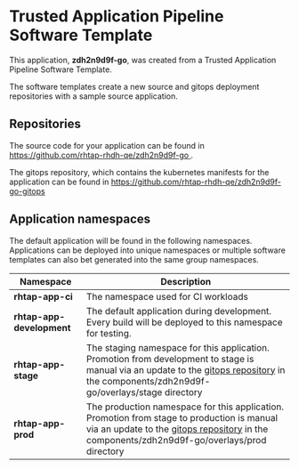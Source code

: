 # Trusted Application Pipeline Software Template

This application, **zdh2n9d9f-go**, was created from a Trusted Application Pipeline Software Template.

The software templates create a new source and gitops deployment repositories with a sample source application. 

## Repositories

The source code for your application can be found in [https://github.com/rhtap-rhdh-qe/zdh2n9d9f-go ](https://github.com/rhtap-rhdh-qe/zdh2n9d9f-go ).
 
The gitops repository, which contains the kubernetes manifests for the application can be found in 
[https://github.com/rhtap-rhdh-qe/zdh2n9d9f-go-gitops ](https://github.com/rhtap-rhdh-qe/zdh2n9d9f-go-gitops ) 

## Application namespaces 

The default application will be found in the following namespaces. Applications can be deployed into unique namespaces or multiple software templates can also bet generated into the same group namespaces.  

|  Namespace   |  Description   |  
| -------- | -------- |
| **rhtap-app-ci** | The namespace used for CI workloads |
| **rhtap-app-development** | The default application during development. Every build will be deployed to this namespace for testing. |
| **rhtap-app-stage** | The staging namespace for this application. Promotion from development to stage is manual via an update to the [gitops repository](https://github.com/rhtap-rhdh-qe/zdh2n9d9f-go-gitops ) in the components/zdh2n9d9f-go/overlays/stage directory |
| **rhtap-app-prod** | The production namespace for this application. Promotion from stage to production is manual via an update to the [gitops repository](https://github.com/rhtap-rhdh-qe/zdh2n9d9f-go-gitops ) in the components/zdh2n9d9f-go/overlays/prod directory |